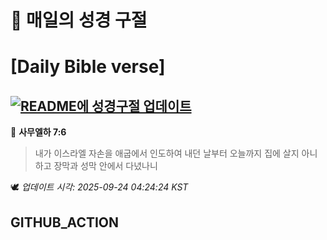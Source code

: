 # 🙏 매일의 성경 구절
# [Daily Bible verse]
## [![README에 성경구절 업데이트](https://github.com/DONGSUKA/first_test/actions/workflows/update-readme-bible.yml/badge.svg)](https://github.com/DONGSUKA/first_test/actions/workflows/update-readme-bible.yml)
<!-- START_BIBLE_VERSE -->
📖 **사무엘하 7:6**
> 내가 이스라엘 자손을 애굽에서 인도하여 내던 날부터 오늘까지 집에 살지 아니하고 장막과 성막 안에서 다녔나니

🕊️ _업데이트 시각: 2025-09-24 04:24:24 KST_
  <!-- END_BIBLE_VERSE -->
## GITHUB_ACTION
